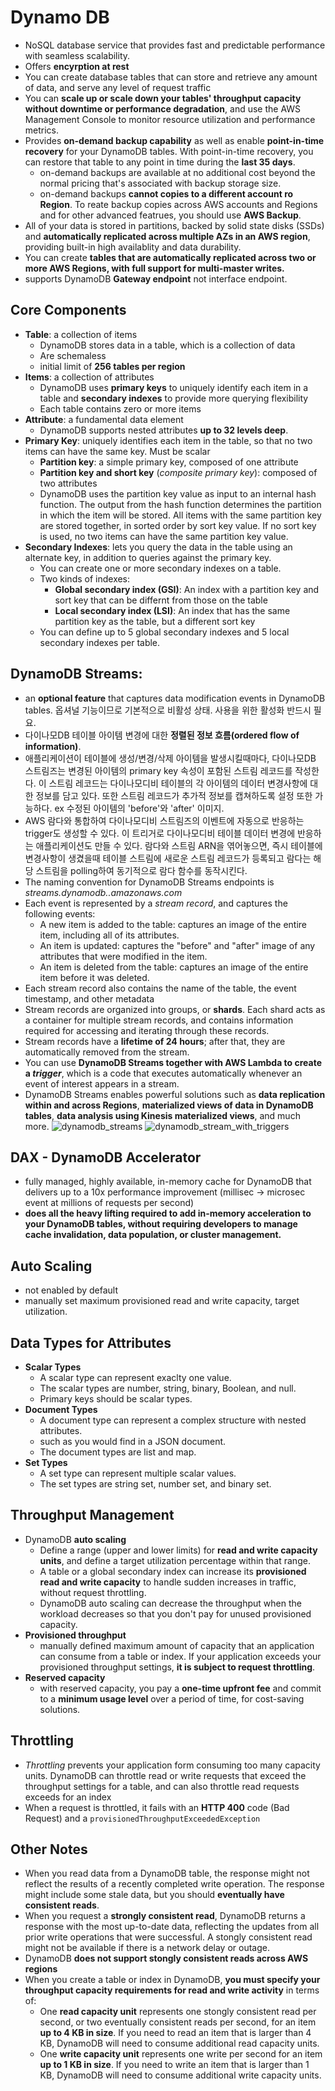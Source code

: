 Dynamo DB
===
- NoSQL database service that provides fast and predictable performance with seamless scalability.
- Offers **encyrption at rest**
- You can create database tables that can store and retrieve any amount of data, and serve any level of request traffic
- You can **scale up or scale down your tables' throughput capacity without downtime or performance degradation**, and use the AWS Management Console to monitor resource utilization and performance metrics.
- Provides **on-demand backup capability** as well as enable **point-in-time recovery** for your DynamoDB tables. With point-in-time recovery, you can restore that table to any point in time during the __last 35 days__.
  - on-demand backups are available at no additional cost beyond the normal pricing that's associated with backup storage size.
  - on-demand backups **cannot copies to a different account ro Region**. To reate backup copies across AWS accounts and Regions and for other advanced featrues, you should use **AWS Backup**.
- All of your data is stored in partitions, backed by solid state disks (SSDs) and **automatically replicated across multiple AZs in an AWS region**, providing built-in high availablity and data durability.
- You can create **tables that are automatically replicated across two or more AWS Regions, with full support for multi-master writes.**
- supports DynamoDB **Gateway endpoint** not interface endpoint.

## Core Components
- __Table__: a collection of items
    - DynamoDB stores data in a table, which is a collection of data
    - Are schemaless
    - initial limit of **256 tables per region**
- __Items__: a collection of attributes
    - DynamoDB uses __primary keys__ to uniquely identify each item in a table and __secondary indexes__ to provide more querying flexibility
    - Each table contains zero or more items
- __Attribute__: a fundamental data element
    - DynamoDB supports nested attributes **up to 32 levels deep**.
- __Primary Key__: uniquely identifies each item in the table, so that no two items can have the same key. Must be scalar
    - __Partition key__: a simple primary key, composed of one attribute
    - __Partition key and short key__ (_composite primary key_): composed of two attributes
    - DynamoDB uses the partition key value as input to an internal hash function. The output from the hash function determines the partition in which the item will be stored. All items with the same partition key are stored together, in sorted order by sort key value. If no sort key is used, no two items can have the same partition key value.
- __Secondary Indexes__: lets you query the data in the table using an alternate key, in addition to queries against the primary key.
    - You can create one or more secondary indexes on a table.
    - Two kinds of indexes:
        - __Global secondary index (GSI)__: An index with a partition key and sort key that can be differnt from those on the table
        - __Local secondary index (LSI)__: An index that has the same partition key as the table, but a different sort key
    - You can define up to 5 global secondary indexes and 5 local secondary indexes per table.

## DynamoDB Streams: 
- an **optional feature** that captures data modification events in DynamoDB tables. 옵셔널 기능이므로 기본적으로 비활성 상태. 사용을 위한 활성화 반드시 필요.
- 다이나모DB 테이블 아이템 변경에 대한 **정렬된 정보 흐름(ordered flow of information)**.
- 애플리케이션이 테이블에 생성/변경/삭제 아이템을 발생시킬때마다, 다이나모DB 스트림즈는 변경된 아이템의 primary key 속성이 포함된 스트림 레코드를 작성한다. 이 스트림 레코드는 다이나모디비 테이블의 각 아이템의 데이터 변경사항에 대한 정보를 담고 있다. 또한 스트림 레코드가 추가적 정보를 캡쳐하도록 설정 또한 가능하다. ex 수정된 아이템의 'before'와 'after' 이미지.
- AWS 람다와 통합하여 다이나모디비 스트림즈의 이벤트에 자동으로 반응하는 trigger도 생성할 수 있다. 이 트리거로 다이나모디비 테이블 데이터 변경에 반응하는 애플리케이션도 만들 수 있다. 람다와 스트림 ARN을 엮어놓으면, 즉시 테이블에 변경사항이 생겼을때 테이블 스트림에 새로운 스트림 레코드가 등록되고 람다는 해당 스트림을 polling하여 동기적으로 람다 함수를 동작시킨다.
- The naming convention for DynamoDB Streams endpoints is _streams.dynamodb..amazonaws.com_
- Each event is represented by a _stream record_, and captures the following events:
    - A new item is added to the table: captures an image of the entire item, including all of its attributes.
    - An item is updated: captures the "before" and "after" image of any attributes that were modified in the item.
    - An item is deleted from the table: captures an image of the entire item before it was deleted.
- Each stream record also contains the name of the table, the event timestamp, and other metadata
- Stream records are organized into groups, or __shards__. Each shard acts as a container for multiple stream records, and contains information required for accessing and iterating through these records.
- Stream records have a **lifetime of 24 hours**; after that, they are automatically removed from the stream.
- You can use **DynamoDB Streams together with AWS Lambda to create a _trigger_**, which is a code that executes automatically whenever an event of interest appears in a stream.
- DynamoDB Streams enables powerful solutions such as **data replication within and across Regions**, **materialized views of data in DynamoDB tables**, **data analysis using Kinesis materialized views**, and much more.
![dynamodb_streams](./images/dynamodb_streams.png)
![dynamodb_stream_with_triggers](./images/dynamodb_stream_with_trigger.png)

## DAX - DynamoDB Accelerator
- fully managed, highly available, in-memory cache for DynamoDB that delivers up to a 10x performance improvement (millisec -> microsec event at millions of requests per second)
- **does all the heavy lifting required to add in-memory acceleration to your DynamoDB tables, without requiring developers to manage cache invalidation, data population, or cluster management.**

## Auto Scaling
- not enabled by default
- manually set maximum provisioned read and write capacity, target utilization.

## Data Types for Attributes
- __Scalar Types__
    - A scalar type can represent exaclty one value. 
    - The scalar types are number, string, binary, Boolean, and null.
    - Primary keys should be scalar types.
- __Document Types__
    - A document type can represent a complex structure with nested attributes.
    - such as you would find in a JSON document. 
    - The document types are list and map.
- __Set Types__
    - A set type can represent multiple scalar values.
    - The set types are string set, number set, and binary set.

## Throughput Management
- DynamoDB **auto scaling**
    - Define a range (upper and lower limits) for __read and write capacity units__, and define a target utilization percentage within that range.
    - A table or a global secondary index can increase its __provisioned read and write capacity__ to handle sudden increases in traffic, without request throttling.
    - DynamoDB auto scaling can decrease the throughput when the workload decreases so that you don't pay for unused provisioned capacity.
- **Provisioned throughput**
    - manually defined maximum amount of capacity that an application can consume from a table or index. If your application exceeds your provisioned throughput settings, **it is subject to request throttling**.
- **Reserved capacity**
    - with reserved capacity, you pay a **one-time upfront fee** and commit to a **minimum usage level** over a period of time, for cost-saving solutions.

## Throttling
- _Throttling_ prevents your application form consuming too many capacity units. DynamoDB can throttle read or write requests that exceed the throughput settings for a table, and can also throttle read requests exceeds for an index
- When a request is throttled, it fails with an __HTTP 400__ code (Bad Request) and a `provisionedThroughputExceededException`

## Other Notes
- When you read data from a DynamoDB table, the response might not reflect the results of a recently completed write operation. The response might include some stale data, but you should __eventually have consistent reads__.
- When you request a __strongly consistent read__, DynamoDB returns a response with the most up-to-date data, reflecting the updates from all prior write operations that were successful. A stongly consistent read might not be available if there is a network delay or outage.
- DynamoDB **does not support stongly consistent reads across AWS regions**
- When you create a table or index in DynamoDB, **you must specify your throughput capacity requirements for read and write activity** in terms of:
    - One __read capacity unit__ represents one stongly consistent read per second, or two eventually consistent reads per second, for an item **up to 4 KB in size**. If you need to read an item that is larger than 4 KB, DynamoDB will need to consume additional read capacity units.
    - One __write capacity unit__ represents one write per second for an item **up to 1 KB in size**. If you need to write an item that is larger than 1 KB, DynamoDB will need to consume additional write capacity units.
